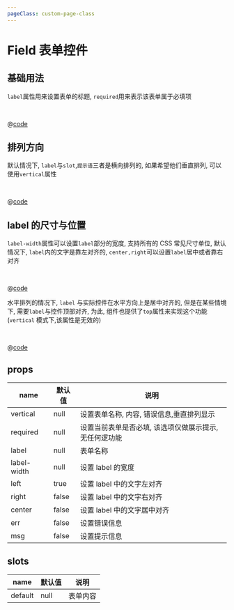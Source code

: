 ```yaml
---
pageClass: custom-page-class
---
```


# Field 表单控件

## 基础用法

`label`属性用来设置表单的标题, `required`用来表示该表单属于必填项

<br/>
<Field-Base/>

@[code](../.vuepress/components/Field/Base.vue)

## 排列方向

默认情况下, `label`与`slot`,`提示语`三者是横向排列的, 如果希望他们垂直排列, 可以使用`vertical`属性

<br/>

<Field-Vertical/>

@[code](../.vuepress/components/Field/Vertical.vue)

## label 的尺寸与位置

`label-width`属性可以设置`label`部分的宽度, 支持所有的 CSS 常见尺寸单位, 默认情况下, `label`内的文字是靠左对齐的, `center,right`可以设置`label`居中或者靠右对齐

<br/>

<Field-Size/>

@[code](../.vuepress/components/Field/Size.vue)

水平排列的情况下, `label` 与实际控件在水平方向上是居中对齐的, 但是在某些情境下, 需要`label`与控件顶部对齐, 为此, 组件也提供了`top`属性来实现这个功能(`vertical` 模式下,该属性是无效的)

<br/>

<Field-Top/>

@[code](../.vuepress/components/Field/Top.vue)

## props

| name        | 默认值 | 说明                                                   |
| ----------- | ------ | ------------------------------------------------------ |
| vertical    | null   | 设置表单名称, 内容, 错误信息,垂直排列显示              |
| required    | null   | 设置当前表单是否必填, 该选项仅做展示提示, 无任何逻功能 |
| label       | null   | 表单名称                                               |
| label-width | null   | 设置 label 的宽度                                      |
| left        | true   | 设置 label 中的文字左对齐                              |
| right       | false  | 设置 label 中的文字右对齐                              |
| center      | false  | 设置 label 中的文字居中对齐                            |
| err         | false  | 设置错误信息                                           |
| msg         | false  | 设置提示信息                                           |

## slots

| name    | 默认值 | 说明     |
| ------- | ------ | -------- |
| default | null   | 表单内容 |
